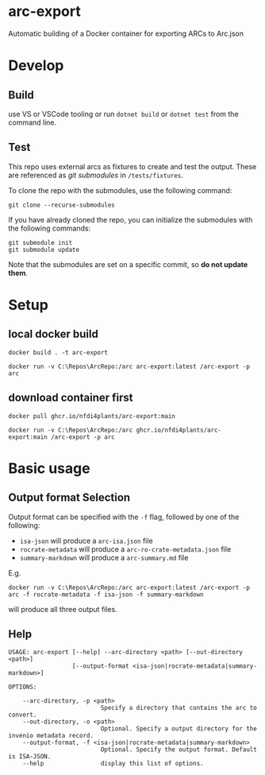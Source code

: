 # arc-export
Automatic building of a Docker container for exporting ARCs to Arc.json

# Develop

## Build

use VS or VSCode tooling or run `dotnet build` or `dotnet test` from the command line.

## Test
This repo uses external arcs as fixtures to create and test the output. These are referenced as _git submodules_ in `/tests/fixtures`.

To clone the repo with the submodules, use the following command:
```shell
git clone --recurse-submodules
```

If you have already cloned the repo, you can initialize the submodules with the following commands:
```shell
git submodule init
git submodule update
```

Note that the submodules are set on a specific commit, so **do not update them**.

# Setup

## local docker build
```shell
docker build . -t arc-export

docker run -v C:\Repos\ArcRepo:/arc arc-export:latest /arc-export -p arc
```

## download container first
```shell
docker pull ghcr.io/nfdi4plants/arc-export:main

docker run -v C:\Repos\ArcRepo:/arc ghcr.io/nfdi4plants/arc-export:main /arc-export -p arc
```

# Basic usage

## Output format Selection

Output format can be specified with the `-f` flag, followed by one of the following:

- `isa-json` will produce a `arc-isa.json` file
- `rocrate-metadata` will produce a `arc-ro-crate-metadata.json` file
- `summary-markdown` will produce a `arc-summary.md` file

E.g. 

```shell
docker run -v C:\Repos\ArcRepo:/arc arc-export:latest /arc-export -p arc -f rocrate-metadata -f isa-json -f summary-markdown
```

will produce all three output files.

## Help

```cli
USAGE: arc-export [--help] --arc-directory <path> [--out-directory <path>]
                  [--output-format <isa-json|rocrate-metadata|summary-markdown>]

OPTIONS:

    --arc-directory, -p <path>
                          Specify a directory that contains the arc to convert.
    --out-directory, -o <path>
                          Optional. Specify a output directory for the invenio metadata record.
    --output-format, -f <isa-json|rocrate-metadata|summary-markdown>
                          Optional. Specify the output format. Default is ISA-JSON.
    --help                display this list of options.
```
